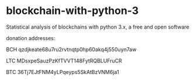 # blockchain-with-python-3
Statistical analysis of blockchains with python 3.x, a free and open software


donation addresses:

BCH	qzdjkeate68u7ru2rvtnqtp0hp60akq4j550uyn7aw

LTC	MDsxpeSauzPzKfTVVT148FytRQBLUFruCR

BTC	36Tj7EJtFNM4yLPqeyps5SkAtBzVNM6ja1
